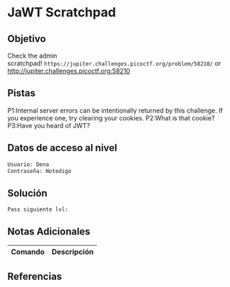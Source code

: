 # JaWT Scratchpad
## Objetivo
Check the admin scratchpad! `https://jupiter.challenges.picoctf.org/problem/58210/` or http://jupiter.challenges.picoctf.org:58210
## Pistas
P1:Internal server errors can be intentionally returned by this challenge. If you experience one, try clearing your cookies.
P2:What is that cookie?
P3:Have you heard of JWT?
## Datos de acceso al nivel
```bash
Usuario: Dena
Contraseña: Notedigo
```
## Solución
```bash
Pass siguiente lvl:
```
## Notas Adicionales

| Comando  | Descripción | 
|------------|--------------|

## Referencias 
